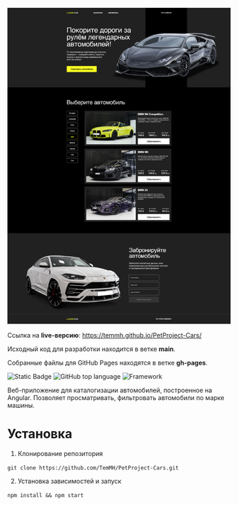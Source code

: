 ![Logotype](./public/images/docs/wall.png)


Ссылка на **live-версию**: https://temmh.github.io/PetProject-Cars/

Исходный код для разработки находится в ветке **main**.

Собранные файлы для GitHub Pages находятся в ветке **gh-pages**.

![Static Badge](https://img.shields.io/badge/GitHubPages-Deployed-success?style=flat&logo=github)
![GitHub top language](https://img.shields.io/github/languages/top/TemMH/PetProject-Cars)
![Framework](https://img.shields.io/badge/Angular-v17+-red?style=flat&logo=angular)

Веб-приложение для каталогизации автомобилей, построенное на Angular. Позволяет просматривать, фильтровать автомобили по марке машины.

# Установка 


1. Клонирование репозитория

```git clone https://github.com/TemMH/PetProject-Cars.git```

2. Установка зависимостей и запуск

```npm install && npm start```
